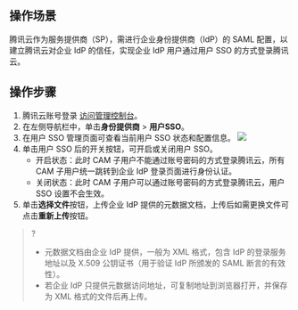 ## 操作场景
腾讯云作为服务提供商（SP），需进行企业身份提供商（IdP）的 SAML 配置，以建立腾讯云对企业 IdP 的信任，实现企业 IdP 用户通过用户 SSO 的方式登录腾讯云。

## 操作步骤
1. 腾讯云账号登录 [访问管理控制台](https://console.cloud.tencent.com/cam/overview)。
2. 在左侧导航栏中，单击**身份提供商** > **用户SSO**。
3. 在用户 SSO 管理页面可查看当前用户 SSO 状态和配置信息。
![](https://main.qcloudimg.com/raw/4b445c32eb144f30025f156dd4fe3eb2.jpg)
4. 单击用户 SSO 后的开关按钮，可开启或关闭用户 SSO。
	- 开启状态：此时 CAM 子用户不能通过账号密码的方式登录腾讯云，所有 CAM 子用户统一跳转到企业 IdP 登录页面进行身份认证。
	- 关闭状态：此时 CAM 子用户可以通过账号密码的方式登录腾讯云，用户 SSO 设置不会生效。
5. 单击**选择文件**按钮，上传企业 IdP 提供的元数据文档，上传后如需更换文件可点击**重新上传**按钮。

>?
>- 元数据文档由企业 IdP 提供，一般为 XML 格式，包含 IdP 的登录服务地址以及 X.509 公钥证书（用于验证 IdP 所颁发的 SAML 断言的有效性）。
>- 若企业 IdP 只提供元数据访问地址，可复制地址到浏览器打开，并保存为 XML 格式的文件后再上传。


